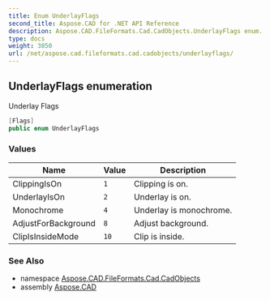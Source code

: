 ```yaml
---
title: Enum UnderlayFlags
second_title: Aspose.CAD for .NET API Reference
description: Aspose.CAD.FileFormats.Cad.CadObjects.UnderlayFlags enum. Underlay Flags
type: docs
weight: 3850
url: /net/aspose.cad.fileformats.cad.cadobjects/underlayflags/
---
```

## UnderlayFlags enumeration

Underlay Flags

```csharp
[Flags]
public enum UnderlayFlags
```

### Values

| Name | Value | Description |
| --- | --- | --- |
| ClippingIsOn | `1` | Clipping is on. |
| UnderlayIsOn | `2` | Underlay is on. |
| Monochrome | `4` | Underlay is monochrome. |
| AdjustForBackground | `8` | Adjust background. |
| ClipIsInsideMode | `10` | Clip is inside. |

### See Also

* namespace [Aspose.CAD.FileFormats.Cad.CadObjects](../../aspose.cad.fileformats.cad.cadobjects/)
* assembly [Aspose.CAD](../../)


